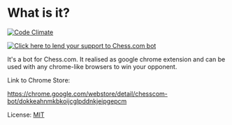 # What is it?
[![Code Climate](https://codeclimate.com/github/recoders/chessbot/badges/gpa.svg)](https://codeclimate.com/github/recoders/chessbot)

[![Click here to lend your support to Chess.com bot](https://pledgie.com/campaigns/32291.png)](https://pledgie.com/campaigns/32291)

It's a bot for Chess.com. It realised as google chrome extension and can be used 
with any chrome-like browsers to win your opponent.

Link to Chrome Store: 

<https://chrome.google.com/webstore/detail/chesscom-bot/dokkeahnmkbkoijcglpddnkjeipgepcm>

License: [MIT](http://opensource.org/licenses/MIT)
